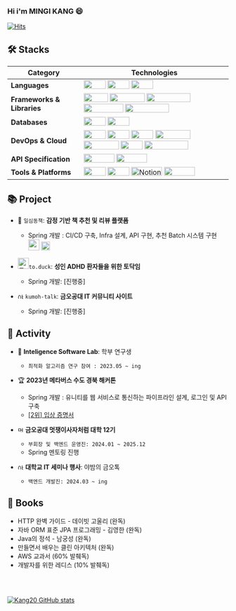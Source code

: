 ### Hi i'm MINGI KANG 😄
[![Hits](https://hits.seeyoufarm.com/api/count/incr/badge.svg?url=https%3A%2F%2Fgithub.com%2Fkang20%2Fhit-counter&count_bg=%2379C83D&title_bg=%232F62A6&icon=&icon_color=%23E7E7E7&title=hits&edge_flat=false)](https://hits.seeyoufarm.com)

## 🛠️ Stacks

| **Category**          | **Technologies**                                                                                                                                                                                                                                                                                        |
|-----------------------|---------------------------------------------------------------------------------------------------------------------------------------------------------------------------------------------------------------------------------------------------------------------------------------------------------|
| **Languages**         | <img src="https://img.shields.io/badge/java-%23ED8B00.svg?style=for-the-badge&logo=openjdk&logoColor=white" width="50" height="20"> <img src="https://img.shields.io/badge/Gradle-02303A.svg?style=for-the-badge&logo=Gradle&logoColor=white" width="50" height="20"> <img src="https://img.shields.io/badge/python-3670A0?style=for-the-badge&logo=python&logoColor=ffdd54" width="50" height="20">  |
| **Frameworks & Libraries** | <img src="https://img.shields.io/badge/spring-%236DB33F.svg?style=for-the-badge&logo=spring&logoColor=white" width="55" height="20"> <img src="https://img.shields.io/badge/Spring%20Boot-6DB33F?style=for-the-badge&logo=Spring%20Boot&logoColor=white" width="80" height="20"> <img src="https://img.shields.io/badge/Spring%20Security-6DB33F?style=for-the-badge&logo=Spring%20Security&logoColor=white" width="100" height="20"> <img src="https://img.shields.io/badge/Spring%20Batch-6DB33F?style=for-the-badge&logo=Databricks&logoColor=white" width="90" height="20"> <img src="https://img.shields.io/badge/spring%20data%20jpa-%236DB33F.svg?style=for-the-badge&logo=spring&logoColor=white" width="100" height="20"> |
| **Databases**         | <img src="https://img.shields.io/badge/mysql-4479A1.svg?style=for-the-badge&logo=mysql&logoColor=white" width="50" height="20"> <img src="https://img.shields.io/badge/redis-%23DD0031.svg?style=for-the-badge&logo=redis&logoColor=white" width="50" height="20">                                                                                                                             |
| **DevOps & Cloud**    | <img src="https://img.shields.io/badge/Linux-FCC624?style=for-the-badge&logo=linux&logoColor=black" width="50" height="20"> <img src="https://img.shields.io/badge/ec2-FF9900?style=for-the-badge&logo=Amazon%20EC2&logoColor=white" width="50" height="20"> <img src="https://img.shields.io/badge/rds-527FFF?style=for-the-badge&logo=Amazon%20RDS&logoColor=white" width="50" height="20"> <img src="https://img.shields.io/badge/Amazon%20Route%2053-8C4FFF?style=for-the-badge&logo=Amazon%20Route%2053&logoColor=white" width="80" height="20"> <img src="https://img.shields.io/badge/Amazon%20S3-569A31?style=for-the-badge&logo=Amazon%20S3&logoColor=white" width="80" height="20"> <img src="https://img.shields.io/badge/docker-%230db7ed.svg?style=for-the-badge&logo=docker&logoColor=white" width="50" height="20"> <img src="https://img.shields.io/badge/GitHub%20Actions-5455FE.svg?style=for-the-badge&logo=GitHubActions&logoColor=white" width="100" height="20"> |
| **API Specification** | <img src="https://img.shields.io/badge/-Swagger-%23Clojure?style=for-the-badge&logo=swagger&logoColor=white" width="70" height="20"> <img src="https://img.shields.io/badge/-Postman-FF6C37?style=for-the-badge&logo=Postman&logoColor=white" width="70" height="20">                                                                                                                         |
| **Tools & Platforms** | <img src="https://img.shields.io/badge/git-%23F05033.svg?style=for-the-badge&logo=git&logoColor=white" width="50" height="20"> <img src="https://img.shields.io/badge/jira-%230A0FFF.svg?style=for-the-badge&logo=jira&logoColor=white" width="50" height="20"> <img src="https://img.shields.io/badge/Notion-%23FFFFFF.svg?style=for-the-badge&logo=notion&logoColor=black" width="70" height="20" alt="Notion"> <img src="https://img.shields.io/badge/Slack-4A154B?style=for-the-badge&logo=slack&logoColor=white" width="70" height="20"> |




## 📚 Project
- 📘 `일심동책`: **감정 기반 책 추천 및 리뷰 플랫폼**
    - Spring 개발 : CI/CD 구축, Infra 설계, API 구현, 추천 Batch 시스템 구현
      <br>
    <a href="https://github.com/LikeLion12th-OMEB/Backend"><img src="https://img.shields.io/badge/github%20pages-121013?style=for-the-badge&logo=github&logoColor=white" height=25/></a>
    <a href="https://silk-vanilla-48e.notion.site/27cb718191314bc7a9b09a6de0d7554a?pvs=25"><img src="https://img.shields.io/badge/Project Notion-000000?style=flat&logo=Notion&logoColor=ffffff" height=20/></a>

-  <img width="25" src="https://github.com/user-attachments/assets/18fed729-7fd9-4d72-a7c7-498a69447fc3" alt="토덕 커밋">`to.duck`: **성인 ADHD 환자들을 위한 토닥임**
    - Spring 개발: [진행중]

- <img width="13" src="https://github.com/user-attachments/assets/7ae0b8a5-bcb7-4ee9-91e8-3c649248635b" alt="야금톡 로고"> `kumoh-talk`: **금오공대 IT 커뮤니티 사이트**
    - Spring 개발: [진행중]

## 🌱 Activity
- 🥼  **Inteligence Software Lab**: 학부 연구생
    - `최적화 알고리즘 연구 참여 : 2023.05 ~ ing`
- 🏆 **2023년 메타버스 수도 경북 해커톤**
    - Spring 개발 : 유니티를 웹 서비스로 통신하는 파이프라인 설계, 로그인 및 API 구축
    - [[2위] 입상 증명서](https://ibb.co/sWNmTpR)
- <img width="13" src="https://pbs.twimg.com/profile_images/1510907486026727424/Zuz16hnf_400x400.png" alt="멋사 로고"> **금오공대 멋쟁이사자처럼 대학 12기**
    - `부회장 및 백엔드 운영진: 2024.01 ~ 2025.12`
    - Spring 멘토링 진행
    
- <img width="13" src="https://github.com/user-attachments/assets/7ae0b8a5-bcb7-4ee9-91e8-3c649248635b" alt="야금톡 로고"> **대학교 IT 세미나 행사**: 야밤의 금오톡
    - `백엔드 개발진: 2024.03 ~ ing`

## 📖  Books
- HTTP 완벽 가이드 - 데이빗 고울리 (완독)
- 자바 ORM 표준 JPA 프로그래밍 - 김영한 (완독)
- Java의 정석 - 남궁성 (완독)
- 만들면서 배우는 클린 아키텍처 (완독)
- AWS 교과서 (60% 발췌독)
- 개발자를 위한 레디스 (10% 발췌독)

<br>
<br>


[![Kang20 GitHub stats](https://github-readme-stats.vercel.app/api?username=Kang20)](https://github.com/Kang20/github-readme-stats)

